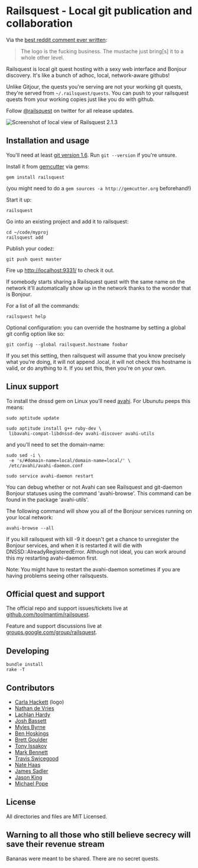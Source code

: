 Railsquest - Local git publication and collaboration
====================================================

Via the [best reddit comment ever written](http://www.reddit.com/r/programming/comments/9txsd/git_bonjour_railsquest_version_22_released/c0efrxz):

> The logo is the fucking business. The mustache just bring[s] it to a whole
> other level.

Railsquest is local git quest hosting with a sexy web interface and Bonjour discovery. It's like a bunch of adhoc, local, network-aware githubs!

Unlike Gitjour, the quests you're serving are not your working git quests, they're served from `~/.railsquest/quests`. You can push to your railsquest quests from your working copies just like you do with github.

Follow [@railsquest](http://twitter.com/railsquest) on twitter for all release updates.

![Screenshot of local view of Railsquest 2.1.3](http://cloud.github.com/downloads/toolmantim/railsquest/screenshot.png)

Installation and usage
----------------------

You'll need at least [git version 1.6](http://git-scm.com/). Run `git --version` if you're unsure.

Install it from [gemcutter](http://gemcutter.org/) via gems:

    gem install railsquest

(you might need to do a `gem sources -a http://gemcutter.org` beforehand!)

Start it up:

    railsquest

Go into an existing project and add it to railsquest:

    cd ~/code/myproj
    railsquest add

Publish your codez:

    git push quest master

Fire up [http://localhost:9331/](http://localhost:9331/) to check it out.

If somebody starts sharing a Railsquest quest with the same name on the
network it'll automatically show up in the network thanks to the wonder that is Bonjour.

For a list of all the commands:

    railsquest help

Optional configuration: you can override the hostname by setting a global git config option like so:

    git config --global railsquest.hostname foobar

If you set this setting, then railsquest will assume that you know precisely what you're doing, it will not append .local, it will not check this hostname is valid, or do anything to it.  If you set this, then you're on your own.

Linux support
-------------

To install the dnssd gem on Linux you'll need [avahi](http://avahi.org/). For Ubunutu peeps this means:

    sudo aptitude update

    sudo aptitude install g++ ruby-dev \
     libavahi-compat-libdnssd-dev avahi-discover avahi-utils

and you'll need to set the domain-name:

    sudo sed -i \
     -e 's/#domain-name=local/domain-name=local/' \
     /etc/avahi/avahi-daemon.conf

    sudo service avahi-daemon restart

You can debug whether or not Avahi can see Railsquest and git-daemon Bonjour statuses using the command 'avahi-browse'.  This command can be found in the package 'avahi-utils'.

The following command will show you all of the Bonjour services running on your local network:

    avahi-browse --all

If you kill railsquest with kill -9 it doesn't get a chance to unregister the Bonjour services, and when it is restarted it will die with DNSSD::AlreadyRegisteredError.  Although not ideal, you can work around this my restarting avahi-daemon first.

Note: You might have to restart the avahi-daemon sometimes if you are having problems seeing other railsquests.

Official quest and support
-------------------------------

The official repo and support issues/tickets live at [github.com/toolmantim/railsquest](http://github.com/toolmantim/railsquest).

Feature and support discussions live at [groups.google.com/group/railsquest](http://groups.google.com/group/railsquest).

Developing
----------

    bundle install
    rake -T

Contributors
------------

* [Carla Hackett](http://carlahackettdesign.com/) (logo)
* [Nathan de Vries](http://github.com/atnan)
* [Lachlan Hardy](http://github.com/lachlanhardy)
* [Josh Bassett](http://github.com/nullobject)
* [Myles Byrne](http://github.com/quackingduck)
* [Ben Hoskings](http://github.com/benhoskings)
* [Brett Goulder](http://github.com/brettgo1)
* [Tony Issakov](https://github.com/tissak)
* [Mark Bennett](http://github.com/MarkBennett)
* [Travis Swicegood](http://github.com/tswicegood)
* [Nate Haas](http://github.com/natehaas)
* [James Sadler](http://github.com/freshtonic)
* [Jason King](http://github.com/JasonKing)
* [Michael Pope](http://github.com/map7)

License
-------

All directories and files are MIT Licensed.

Warning to all those who still believe secrecy will save their revenue stream
-----------------------------------------------------------------------------
Bananas were meant to be shared. There are no secret quests.
